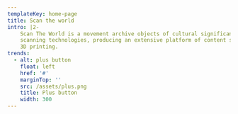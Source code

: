```yaml
---
templateKey: home-page
title: Scan the world
intro: |2-
    Scan The World is a movement archive objects of cultural significance using 3D
    scanning technologies, producing an extensive platform of content suitable for
    3D printing.
trends:
  - alt: plus button
    float: left
    href: '#'
    marginTop: ''
    src: /assets/plus.png
    title: Plus button
    width: 300
---
```


